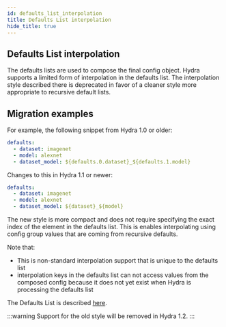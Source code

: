 ```yaml
---
id: defaults_list_interpolation
title: Defaults List interpolation
hide_title: true
---
```


## Defaults List interpolation
The defaults lists are used to compose the final config object.
Hydra supports a limited form of interpolation in the defaults list.
The interpolation style described there is deprecated in favor of a cleaner style more
appropriate to recursive default lists.

## Migration examples

For example, the following snippet from Hydra 1.0 or older: 
```yaml
defaults:
  - dataset: imagenet
  - model: alexnet
  - dataset_model: ${defaults.0.dataset}_${defaults.1.model}
```

Changes to this in Hydra 1.1 or newer:
```yaml
defaults:
  - dataset: imagenet
  - model: alexnet
  - dataset_model: ${dataset}_${model}
```

The new style is more compact and does not require specifying the exact index of the element in the defaults list.
This is enables interpolating using config group values that are coming from recursive defaults.

Note that:
 - This is non-standard interpolation support that is unique to the defaults list
 - interpolation keys in the defaults list can not access values from the composed config because it does not yet 
 exist when Hydra is processing the defaults list

The Defaults List is described [here](/advanced/defaults_list.md).

:::warning
Support for the old style will be removed in Hydra 1.2.
:::